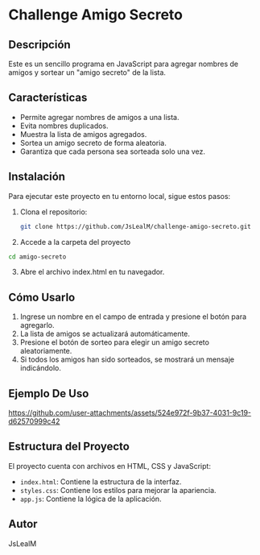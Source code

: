 # Challenge Amigo Secreto

## Descripción
Este es un sencillo programa en JavaScript para agregar nombres de amigos y sortear un "amigo secreto" de la lista.

## Características
- Permite agregar nombres de amigos a una lista.
- Evita nombres duplicados.
- Muestra la lista de amigos agregados.
- Sortea un amigo secreto de forma aleatoria.
- Garantiza que cada persona sea sorteada solo una vez.

## Instalación
Para ejecutar este proyecto en tu entorno local, sigue estos pasos:
1. Clona el repositorio:
   ```sh
   git clone https://github.com/JsLealM/challenge-amigo-secreto.git
   ```
2. Accede a la carpeta del proyecto
  ```sh
  cd amigo-secreto
  ```
3. Abre el archivo index.html en tu navegador.

## Cómo Usarlo
1. Ingrese un nombre en el campo de entrada y presione el botón para agregarlo.
2. La lista de amigos se actualizará automáticamente.
3. Presione el botón de sorteo para elegir un amigo secreto aleatoriamente.
4. Si todos los amigos han sido sorteados, se mostrará un mensaje indicándolo.

## Ejemplo De Uso
https://github.com/user-attachments/assets/524e972f-9b37-4031-9c19-d62570999c42


## Estructura del Proyecto
El proyecto cuenta con archivos en HTML, CSS y JavaScript:
- `index.html`: Contiene la estructura de la interfaz.
- `styles.css`: Contiene los estilos para mejorar la apariencia.
- `app.js`: Contiene la lógica de la aplicación.

## Autor
JsLealM
